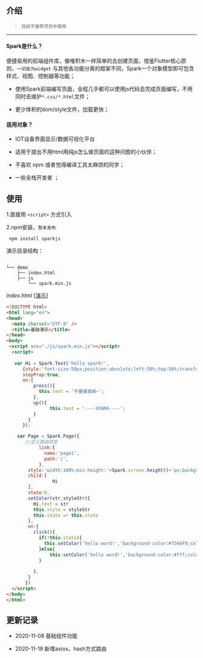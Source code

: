 ## 介绍

> `目前不推荐项目中使用` 

 -------------------

#### Spark是什么？


便捷易用的前端组件库，像堆积木一样简单的去创建页面，借鉴Flutter核心原则，`一切皆为widget`
与其他各功能分离的框架不同，Spark一个对象模型即可包含样式、视图、控制器等功能；


* 使用Spark前端编写页面，全程几乎都可以使用js代码去完成页面编写，不用同时去维护`*.css/*.html`文件；

* 更少体积的dom/style文件，加载更快；

#### 适用对象？

* IOT设备界面显示/数据可视化平台

* 适用于提出不用html用纯js怎么做页面的这种问题的小伙伴；

* 不喜欢 npm 或者觉得编译工具太麻烦的同学；

* 一些全栈开发者 ；

## 使用

1.直接用 `<script>` 方式引入

2.npm安装，`暂未发布`
```
 npm install sparkjs

``` 

演示目录结构：
```text

└── demo
    ├── index.html
    ├── js
        └── spark.min.js
```

*index.html* <a href="/demo/index.html"> [演示]</a>

```html  
<!DOCTYPE html>
<html lang="en">
<head>
  <meta charset="UTF-8" />
  <title>基础演示</title>
</head>
<body>
 <script src="./js/spark.min.js"></script>
  <script>
    
   var Hi = Spark.Text('hello spark!',
      {style:'font-size:50px;position:absolute;left:50%;top:50%;transform:translate(-50%,-50%);',
      stopProp:true,
      on:{  
          press(){
            this.text = '不要摸我嘛~';
          },
          up(){
                this.text = '----SPARK----';
          }
        }
      });

    var Page = Spark.Page({
       //定义路由信息 
            link:{
              name:'page1',
              path:'/',
            },  
        style:'width:100%;min-height:'+Spark.screen.height()+'px;background-color:#fff;color:#7566F9;',
        child:[
                 Hi
        ],
        state:0,
        setColor(str,styleStr){
          Hi.text = str
          this.style = styleStr
          this.state =! this.state
        },
        on:{
          click(){
            if(!this.state){
              this.setColor('hello word!','background-color:#7566F9;color:#fff;')
            }else{
                this.setColor('hello word!','background-color:#fff;color:#7566F9;')
            }
            
          },
        }
       })
  </script>
</body>
</html>
```

## 更新记录

- 2020-11-08  基础组件功能

- 2020-11-19  新增axios，hash方式路由